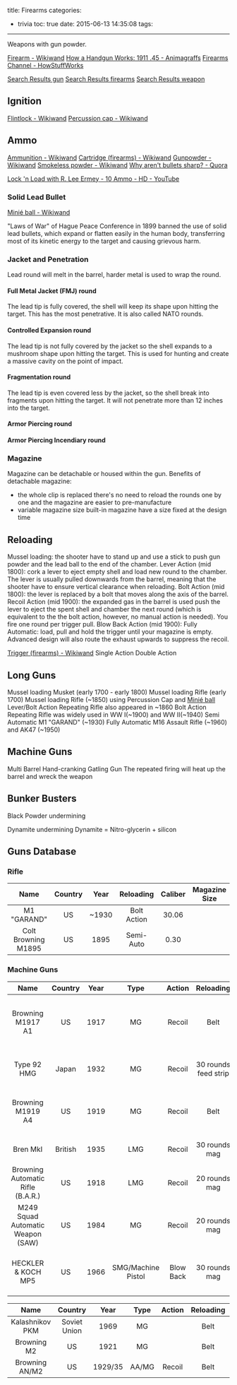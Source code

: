 title: Firearms
categories:
  - trivia
toc: true
date: 2015-06-13 14:35:08
tags:
---

Weapons with gun powder.

[Firearm - Wikiwand](https://www.wikiwand.com/en/Firearm)
[How a Handgun Works: 1911 .45 - Animagraffs](http://animagraffs.com/how-a-handgun-works-1911-45/)
[Firearms Channel - HowStuffWorks](http://science.howstuffworks.com/firearms-channel.htm)

[Search Results gun](http://www.historynet.com/?s=gun)
[Search Results firearms](http://www.historynet.com/?s=firearms)
[Search Results weapon](http://www.historynet.com/?s=weapon)

## Ignition 

[Flintlock - Wikiwand](https://www.wikiwand.com/en/Flintlock)
[Percussion cap - Wikiwand](https://www.wikiwand.com/en/Percussion_cap)

## Ammo

[Ammunition - Wikiwand](https://www.wikiwand.com/en/Ammunition)
[Cartridge (firearms) - Wikiwand](https://www.wikiwand.com/en/Cartridge_(firearms))
[Gunpowder - Wikiwand](https://www.wikiwand.com/en/Gunpowder)
[Smokeless powder - Wikiwand](https://www.wikiwand.com/en/Smokeless_powder)
[Why aren't bullets sharp? - Quora](https://www.quora.com/Why-arent-bullets-sharp)

[Lock 'n Load with R. Lee Ermey - 10 Ammo - HD - YouTube](https://www.youtube.com/watch?v=t-1o7qrhokY)

### Solid Lead Bullet

[Minié ball - Wikiwand](https://www.wikiwand.com/en/Minié_ball)

"Laws of War" of Hague Peace Conference in 1899 banned the use of solid lead bullets, which expand or flatten easily in the human body, transferring most of its kinetic energy to the target and causing grievous harm. 

### Jacket and Penetration

Lead round will melt in the barrel, harder metal is used to wrap the round. 

#### Full Metal Jacket (FMJ) round

The lead tip is fully covered, the shell will keep its shape upon hitting the target. This has the most penetrative. It is also called NATO rounds.

#### Controlled Expansion round

The lead tip is not fully covered by the jacket so the shell expands to a mushroom shape upon hitting the target. This is used for hunting and create a massive cavity on the point of impact.

#### Fragmentation round

The lead tip is even covered less by the jacket, so the shell break into fragments upon hitting the target. It will not penetrate more than 12 inches into the target.

#### Armor Piercing round

#### Armor Piercing Incendiary round

### Magazine

Magazine can be detachable or housed within the gun. 
Benefits of detachable magazine:
- the whole clip is replaced
  there's no need to reload the rounds one by one
  and the magazine are easier to pre-manufacture
- variable magazine size
  built-in magazine have a size fixed at the design time

## Reloading

Mussel loading: the shooter have to stand up and use a stick to push gun powder and the lead ball to the end of the chamber.
Lever Action (mid 1800): cork a lever to eject empty shell and load new round to the chamber. The lever is usually pulled downwards from the barrel, meaning that the shooter have to ensure vertical clearance when reloading.
Bolt Action (mid 1800): the lever is replaced by a bolt that moves along the axis of the barrel.
Recoil Action (mid 1900): the expanded gas in the barrel is used push the lever to eject the spent shell and chamber the next round (which is equivalent to the the bolt action, however, no manual action is needed). You fire one round per trigger pull.
Blow Back Action (mid 1900): 
Fully Automatic: load, pull and hold the trigger until your magazine is empty. Advanced design will also route the exhaust upwards to suppress the recoil.

[Trigger (firearms) - Wikiwand](http://www.wikiwand.com/en/Trigger_%28firearms%29)
Single Action
Double Action

## Long Guns

Mussel loading Musket (early 1700 - early 1800)
Mussel loading Rifle (early 1700)
Mussel loading Rifle (~1850) using Percussion Cap and [Minié ball](https://www.wikiwand.com/en/Mini%C3%A9_ball)
Lever/Bolt Action Repeating Rifle also appeared in ~1860
Bolt Action Repeating Rifle was widely used in WW I(~1900) and WW II(~1940)
Semi Automatic M1 "GARAND" (~1930)
Fully Automatic M16 Assault Rifle (~1960) and AK47 (~1950)

## Machine Guns

Multi Barrel Hand-cranking Gatling Gun 
The repeated firing will heat up the barrel and wreck the weapon

## Bunker Busters

Black Powder undermining

Dynamite undermining
 Dynamite = Nitro-glycerin + silicon

## Guns Database

### Rifle

 Name       | Country | Year | Reloading | Caliber | Magazine Size
:----------:|:-------:|:----:|:---------:|:-------:|:-------------:
M1 "GARAND" | US      | ~1930 | Bolt Action | 30.06 | 
Colt Browning M1895 | US | 1895 | Semi-Auto | 0.30 |

### Machine Guns

 Name       | Country | Year | Type | Action | Reloading | Caliber | Remark
:----------:|:-------:|:----:|:----:|:------:|:---------:|:-------:|:------:
Browning M1917 A1 | US | 1917 | MG | Recoil | Belt | .30 | stationary, water cooling, used in WW II and Korean War
Type 92 HMG | Japan | 1932 | MG | Recoil | 30 rounds feed strip | 7.7mm | stationary, accurate defensive weapon
Browning M1919 A4 | US | 1919 | MG | Recoil | Belt | .30 | used in WW II, especially in the Pacific
Bren MkI | British | 1935 | LMG | Recoil | 30 rounds mag | .030 | Replaceable Barrel, used up to 80s
Browning Automatic Rifle (B.A.R.) | US | 1918 | LMG |Recoil | 20 rounds mag | 0.30 | 
M249 Squad Automatic Weapon (SAW)| US | 1984 | MG |Recoil|20 rounds mag | 5.56mm NATO | Replaceable barrel 
HECKLER & KOCH MP5 | US | 1966 | SMG/Machine Pistol | Blow Back | 30 rounds mag | 9mm pistol | 3 modes (Full Auto, Burst, Semi Auto), short range

 Name       | Country | Year | Type | Action | Reloading | Ammo | Remark
:----------:|:-------:|:----:|:----:|:------:|:---------:|:----:|:------:
Kalashnikov PKM | Soviet Union | 1969 | MG |  | Belt | 7.62mm | Replaceable barrel 
Browning M2 | US | 1921 | MG | | Belt | .50 | 
Browning AN/M2 | US| 1929/35 | AA/MG | Recoil | Belt | .30/.50 | 
